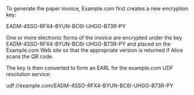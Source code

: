 To generate the paper invoice, Example.com first creates a new encryption key:

EADM-4SSO-RFX4-BYUN-BC6I-UHGG-B73R-PY

One or more electronic forms of the invoice are encrypted under the key 
EADM-4SSO-RFX4-BYUN-BC6I-UHGG-B73R-PY and placed on the Example.com Web site so that 
the appropriate version is returned if Alice scans the QR code.

The key is then converted to form an EARL for the example.com UDF resolution service:

udf://example.com/EADM-4SSO-RFX4-BYUN-BC6I-UHGG-B73R-PY
